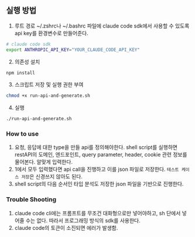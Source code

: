 ## 실행 방법

1. 루트 경로 ~/.zshrc나 ~/.bashrc 파일에 claude code sdk에서 사용할 수 있도록 api key를 환경변수로 만들어준다.

``` bash
# claude code sdk
export ANTHROPIC_API_KEY="YOUR_CLAUDE_CODE_API_KEY"
```

2. 의존성 설치

``` bash
npm install
```

3. 스크립트 저장 및 실행 권한 부여

```bash
chmod +x run-api-and-generate.sh
```

4. 실행

```bash
./run-api-and-generate.sh
```

### How to use
1. 요청, 응답에 대한 type을 만들 api를 정의해야한다. shell script를 실행하면 restAPI의 도메인, 엔드포인트, query parameter, header, cookie 관련 정보를 물어본다. 알맞게 입력한다.
2. 1에서 모두 입력했다면 api call을 진행하고 이를 json 파일로 저장한다. `테스트 케이스 저장`은 신경쓰지 않아도 된다.
3. shell script의 다음 순서인 타입 분석도 저장한 json 파일을 기반으로 진행한다.

### Trouble Shooting

1. claude code cli에는 프롬프트를 무조건 대화형으로만 넣어야하고, sh 단에서 넣어줄 수는 없다. 따라서 프로그래밍 방식의 sdk를 사용한다.
2. claude code의 토큰이 소진되면 에러가 발생함.
